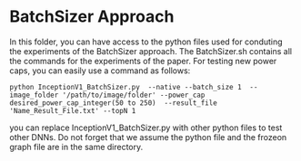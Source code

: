 # BatchSizer Approach

In this folder, you can have access to the python files used for conduting the experiments of the BatchSizer approach. The BatchSizer.sh contains all the commands for the experiments of the paper.
For testing new power caps, you can easily use a command as follows:

    python InceptionV1_BatchSizer.py  --native --batch_size 1  --image_folder '/path/to/image/folder' --power_cap desired_power_cap_integer(50 to 250)  --result_file 'Name_Result_File.txt' --topN 1

you can replace InceptionV1_BatchSizer.py with other python files to test other DNNs. Do not forget that we assume the python file and the frozeon graph file are in the same directory.
